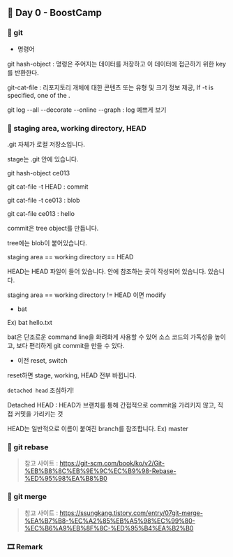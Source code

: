 ## 📕 Day 0 - BoostCamp

### 📘 git

* 명령어

git hash-object : 명령은 주어지는 데이터를 저장하고 이 데이터에 접근하기 위한 key를 반환한다.

git-cat-file : 리포지토리 개체에 대한 콘텐츠 또는 유형 및 크기 정보 제공, If -t is specified, one of the <type>.

git log --all --decorate --online --graph : log 예쁘게 보기

### 📘 staging area, working directory, HEAD

.git 자체가 로컬 저장소입니다.

stage는 .git 안에 있습니다.

git hash-object ce013

git cat-file -t HEAD : commit

git cat-file -t ce013 : blob

git cat-file ce013 : hello

commit은 tree object를 만듭니다.

tree에는 blob이 붙어있습니다.

staging area == working directory == HEAD

HEAD는 HEAD 파일이 들어 있습니다. 안에 참조하는 곳이 작성되어 있습니다. 있습니다.

staging area == working directory != HEAD 이면 modify

* bat

Ex) bat hello.txt

bat은 단조로운 command line을 화려화게 사용할 수 있어 소스 코드의 가독성을 높이고, 보다 편리하게 git commit을 만들 수 있다.

* 이전 reset, switch

reset하면 stage, working, HEAD 전부 바뀝니다.

`detached head` 조심하기!

Detached HEAD : HEAD가 브랜치를 통해 간접적으로 commit을 가리키지 않고, 직접 커밋을 가리키는 것

HEAD는 일반적으로 이름이 붙여진 branch를 참조합니다. Ex) master

### 📘 git rebase

> 참고 사이트 : https://git-scm.com/book/ko/v2/Git-%EB%B8%8C%EB%9E%9C%EC%B9%98-Rebase-%ED%95%98%EA%B8%B0

### 📘 git merge

> 참고 사이트 : https://ssungkang.tistory.com/entry/07git-merge-%EA%B7%B8-%EC%A2%85%EB%A5%98%EC%99%80-%EC%B6%A9%EB%8F%8C-%ED%95%B4%EA%B2%B0

### 🎞 Remark
